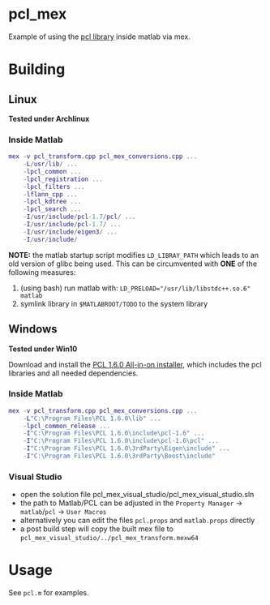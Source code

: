 # pcl_mex
Example of using the [pcl library](http://pointclouds.org/) inside matlab via mex.

# Building
## Linux
**Tested under Archlinux**
### Inside Matlab
```matlab
mex -v pcl_transform.cpp pcl_mex_conversions.cpp ...
    -L/usr/lib/ ...
    -lpcl_common ...
    -lpcl_registration ...
    -lpcl_filters ...
    -lflann_cpp ...
    -lpcl_kdtree ...
    -lpcl_search ...
    -I/usr/include/pcl-1.7/pcl/ ...
    -I/usr/include/pcl-1.7/ ...
    -I/usr/include/eigen3/ ...
    -I/usr/include/
```
**NOTE:** the matlab startup script modifies `LD_LIBRAY_PATH` which leads to an
old version of glibc being used. This can be circumvented with **ONE** of the 
following measures:

1. (using bash) run matlab with:
 `LD_PRELOAD="/usr/lib/libstdc++.so.6" matlab`
2. symlink library in `$MATLABROOT/TODO` to the system library

## Windows
**Tested under Win10**

Download and install the 
[PCL 1.6.0 All-in-on installer](http://pointclouds.org/downloads/windows.html), 
which includes the pcl libraries and all needed dependencies.

### Inside Matlab
```matlab
mex -v pcl_transform.cpp pcl_mex_conversions.cpp ...
    -L"C:\Program Files\PCL 1.6.0\lib" ...
    -lpcl_common_release ...
    -I"C:\Program Files\PCL 1.6.0\include\pcl-1.6" ...
    -I"C:\Program Files\PCL 1.6.0\include\pcl-1.6\pcl" ...
    -I"C:\Program Files\PCL 1.6.0\3rdParty\Eigen\include" ...
    -I"C:\Program Files\PCL 1.6.0\3rdParty\Boost\include"
```
### Visual Studio
- open the solution file pcl_mex_visual_studio/pcl_mex_visual_studio.sln 
- the path to Matlab/PCL can be adjusted in the `Property Manager` -> `matlab`/`pcl` -> `User Macros` 
- alternatively you can edit the files `pcl.props` and `matlab.props` directly
- a post build step will copy the built mex file to `pcl_mex_visual_studio/../pcl_mex_transform.mexw64`

# Usage 
See `pcl.m` for examples.
